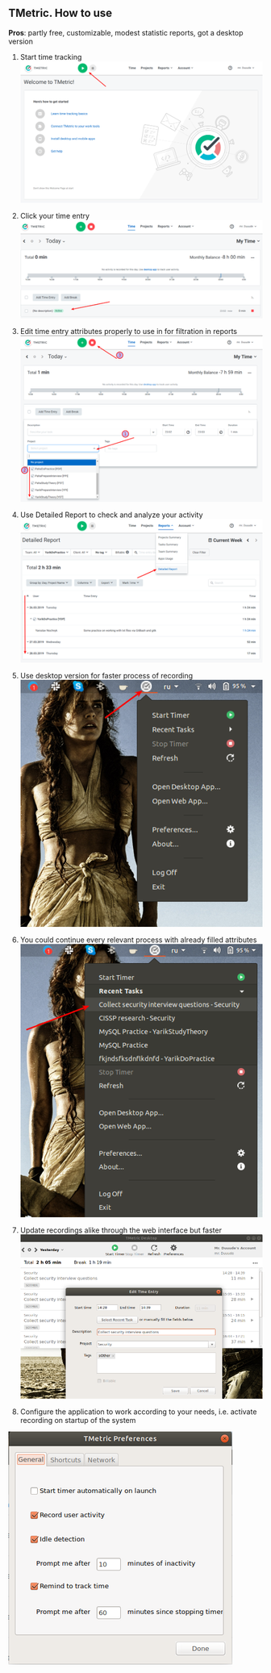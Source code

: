 ## TMetric. How to use

**Pros**: partly free, customizable, modest statistic reports, got a desktop version

1. Start time tracking
![img](../.data/009.png)

2. Click your time entry 
![img](../.data/010.png)

3. Edit time entry attributes properly to use in for filtration in reports
![img](../.data/011.png)

4. Use Detailed Report to check and analyze your activity
![img](../.data/012.png)

5. Use desktop version for faster process of recording
![img](../.data/013.png)

6. You could continue every relevant process with already filled attributes
![img](../.data/014.png)

7. Update recordings alike through the web interface but faster
![img](../.data/015.png)

8. Configure the application to work according to your needs, i.e. activate recording on startup of the system

![img](../.data/016.png)